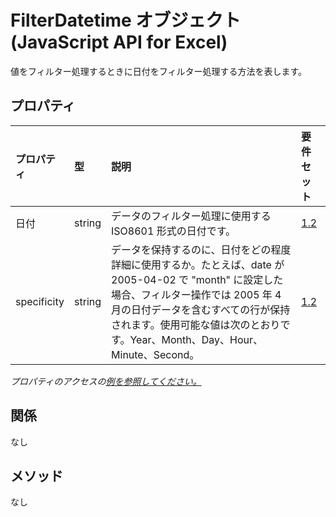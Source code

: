 # <a name="filterdatetime-object-javascript-api-for-excel"></a>FilterDatetime オブジェクト (JavaScript API for Excel)

値をフィルター処理するときに日付をフィルター処理する方法を表します。

## <a name="properties"></a>プロパティ

| プロパティ       | 型    |説明| 要件セット|
|:---------------|:--------|:----------|:----|
|日付|string|データのフィルター処理に使用する ISO8601 形式の日付です。|[1.2](../requirement-sets/excel-api-requirement-sets.md)|
|specificity|string|データを保持するのに、日付をどの程度詳細に使用するか。たとえば、date が 2005-04-02 で "month" に設定した場合、フィルター操作では 2005 年 4 月の日付データを含むすべての行が保持されます。使用可能な値は次のとおりです。Year、Month、Day、Hour、Minute、Second。|[1.2](../requirement-sets/excel-api-requirement-sets.md)|

_プロパティのアクセスの[例を参照してください。](#property-access-examples)_

## <a name="relationships"></a>関係
なし


## <a name="methods"></a>メソッド
なし

